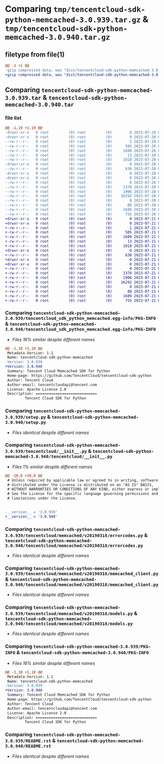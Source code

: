 # Comparing `tmp/tencentcloud-sdk-python-memcached-3.0.939.tar.gz` & `tmp/tencentcloud-sdk-python-memcached-3.0.940.tar.gz`

## filetype from file(1)

```diff
@@ -1 +1 @@
-gzip compressed data, was "dist/tencentcloud-sdk-python-memcached-3.0.939.tar", last modified: Thu Jul 20 00:27:28 2023, max compression
+gzip compressed data, was "dist/tencentcloud-sdk-python-memcached-3.0.940.tar", last modified: Fri Jul 21 00:45:42 2023, max compression
```

## Comparing `tencentcloud-sdk-python-memcached-3.0.939.tar` & `tencentcloud-sdk-python-memcached-3.0.940.tar`

### file list

```diff
@@ -1,19 +1,19 @@
-drwxr-xr-x   0 root         (0) root         (0)        0 2023-07-20 00:27:28.000000 tencentcloud-sdk-python-memcached-3.0.939/
-drwxr-xr-x   0 root         (0) root         (0)        0 2023-07-20 00:27:28.000000 tencentcloud-sdk-python-memcached-3.0.939/tencentcloud_sdk_python_memcached.egg-info/
--rw-r--r--   0 root         (0) root         (0)        1 2023-07-20 00:27:28.000000 tencentcloud-sdk-python-memcached-3.0.939/tencentcloud_sdk_python_memcached.egg-info/dependency_links.txt
--rw-r--r--   0 root         (0) root         (0)      505 2023-07-20 00:27:28.000000 tencentcloud-sdk-python-memcached-3.0.939/tencentcloud_sdk_python_memcached.egg-info/SOURCES.txt
--rw-r--r--   0 root         (0) root         (0)     1689 2023-07-20 00:27:28.000000 tencentcloud-sdk-python-memcached-3.0.939/tencentcloud_sdk_python_memcached.egg-info/PKG-INFO
--rw-r--r--   0 root         (0) root         (0)       13 2023-07-20 00:27:28.000000 tencentcloud-sdk-python-memcached-3.0.939/tencentcloud_sdk_python_memcached.egg-info/top_level.txt
--rw-r--r--   0 root         (0) root         (0)     1018 2023-07-20 00:27:28.000000 tencentcloud-sdk-python-memcached-3.0.939/setup.py
-drwxr-xr-x   0 root         (0) root         (0)        0 2023-07-20 00:27:28.000000 tencentcloud-sdk-python-memcached-3.0.939/tencentcloud/
--rw-r--r--   0 root         (0) root         (0)      630 2023-07-20 00:27:28.000000 tencentcloud-sdk-python-memcached-3.0.939/tencentcloud/__init__.py
-drwxr-xr-x   0 root         (0) root         (0)        0 2023-07-20 00:27:28.000000 tencentcloud-sdk-python-memcached-3.0.939/tencentcloud/memcached/
-drwxr-xr-x   0 root         (0) root         (0)        0 2023-07-20 00:27:28.000000 tencentcloud-sdk-python-memcached-3.0.939/tencentcloud/memcached/v20190318/
--rw-r--r--   0 root         (0) root         (0)        0 2023-07-20 00:27:28.000000 tencentcloud-sdk-python-memcached-3.0.939/tencentcloud/memcached/v20190318/__init__.py
--rw-r--r--   0 root         (0) root         (0)     1378 2023-07-20 00:27:28.000000 tencentcloud-sdk-python-memcached-3.0.939/tencentcloud/memcached/v20190318/errorcodes.py
--rw-r--r--   0 root         (0) root         (0)     1906 2023-07-20 00:27:28.000000 tencentcloud-sdk-python-memcached-3.0.939/tencentcloud/memcached/v20190318/memcached_client.py
--rw-r--r--   0 root         (0) root         (0)    16292 2023-07-20 00:27:28.000000 tencentcloud-sdk-python-memcached-3.0.939/tencentcloud/memcached/v20190318/models.py
--rw-r--r--   0 root         (0) root         (0)        0 2023-07-20 00:27:28.000000 tencentcloud-sdk-python-memcached-3.0.939/tencentcloud/memcached/__init__.py
--rw-r--r--   0 root         (0) root         (0)       88 2023-07-20 00:27:28.000000 tencentcloud-sdk-python-memcached-3.0.939/setup.cfg
--rw-r--r--   0 root         (0) root         (0)     1689 2023-07-20 00:27:28.000000 tencentcloud-sdk-python-memcached-3.0.939/PKG-INFO
--rw-r--r--   0 root         (0) root         (0)      755 2023-07-20 00:27:28.000000 tencentcloud-sdk-python-memcached-3.0.939/README.rst
+drwxr-xr-x   0 root         (0) root         (0)        0 2023-07-21 00:45:42.000000 tencentcloud-sdk-python-memcached-3.0.940/
+drwxr-xr-x   0 root         (0) root         (0)        0 2023-07-21 00:45:42.000000 tencentcloud-sdk-python-memcached-3.0.940/tencentcloud_sdk_python_memcached.egg-info/
+-rw-r--r--   0 root         (0) root         (0)        1 2023-07-21 00:45:42.000000 tencentcloud-sdk-python-memcached-3.0.940/tencentcloud_sdk_python_memcached.egg-info/dependency_links.txt
+-rw-r--r--   0 root         (0) root         (0)      505 2023-07-21 00:45:42.000000 tencentcloud-sdk-python-memcached-3.0.940/tencentcloud_sdk_python_memcached.egg-info/SOURCES.txt
+-rw-r--r--   0 root         (0) root         (0)     1689 2023-07-21 00:45:42.000000 tencentcloud-sdk-python-memcached-3.0.940/tencentcloud_sdk_python_memcached.egg-info/PKG-INFO
+-rw-r--r--   0 root         (0) root         (0)       13 2023-07-21 00:45:42.000000 tencentcloud-sdk-python-memcached-3.0.940/tencentcloud_sdk_python_memcached.egg-info/top_level.txt
+-rw-r--r--   0 root         (0) root         (0)     1018 2023-07-21 00:45:42.000000 tencentcloud-sdk-python-memcached-3.0.940/setup.py
+drwxr-xr-x   0 root         (0) root         (0)        0 2023-07-21 00:45:42.000000 tencentcloud-sdk-python-memcached-3.0.940/tencentcloud/
+-rw-r--r--   0 root         (0) root         (0)      630 2023-07-21 00:45:42.000000 tencentcloud-sdk-python-memcached-3.0.940/tencentcloud/__init__.py
+drwxr-xr-x   0 root         (0) root         (0)        0 2023-07-21 00:45:42.000000 tencentcloud-sdk-python-memcached-3.0.940/tencentcloud/memcached/
+drwxr-xr-x   0 root         (0) root         (0)        0 2023-07-21 00:45:42.000000 tencentcloud-sdk-python-memcached-3.0.940/tencentcloud/memcached/v20190318/
+-rw-r--r--   0 root         (0) root         (0)        0 2023-07-21 00:45:42.000000 tencentcloud-sdk-python-memcached-3.0.940/tencentcloud/memcached/v20190318/__init__.py
+-rw-r--r--   0 root         (0) root         (0)     1378 2023-07-21 00:45:42.000000 tencentcloud-sdk-python-memcached-3.0.940/tencentcloud/memcached/v20190318/errorcodes.py
+-rw-r--r--   0 root         (0) root         (0)     1906 2023-07-21 00:45:42.000000 tencentcloud-sdk-python-memcached-3.0.940/tencentcloud/memcached/v20190318/memcached_client.py
+-rw-r--r--   0 root         (0) root         (0)    16292 2023-07-21 00:45:42.000000 tencentcloud-sdk-python-memcached-3.0.940/tencentcloud/memcached/v20190318/models.py
+-rw-r--r--   0 root         (0) root         (0)        0 2023-07-21 00:45:42.000000 tencentcloud-sdk-python-memcached-3.0.940/tencentcloud/memcached/__init__.py
+-rw-r--r--   0 root         (0) root         (0)       88 2023-07-21 00:45:42.000000 tencentcloud-sdk-python-memcached-3.0.940/setup.cfg
+-rw-r--r--   0 root         (0) root         (0)     1689 2023-07-21 00:45:42.000000 tencentcloud-sdk-python-memcached-3.0.940/PKG-INFO
+-rw-r--r--   0 root         (0) root         (0)      755 2023-07-21 00:45:42.000000 tencentcloud-sdk-python-memcached-3.0.940/README.rst
```

### Comparing `tencentcloud-sdk-python-memcached-3.0.939/tencentcloud_sdk_python_memcached.egg-info/PKG-INFO` & `tencentcloud-sdk-python-memcached-3.0.940/tencentcloud_sdk_python_memcached.egg-info/PKG-INFO`

 * *Files 16% similar despite different names*

```diff
@@ -1,10 +1,10 @@
 Metadata-Version: 1.1
 Name: tencentcloud-sdk-python-memcached
-Version: 3.0.939
+Version: 3.0.940
 Summary: Tencent Cloud Memcached SDK for Python
 Home-page: https://github.com/TencentCloud/tencentcloud-sdk-python
 Author: Tencent Cloud
 Author-email: tencentcloudapi@tencent.com
 License: Apache License 2.0
 Description: ============================
         Tencent Cloud SDK for Python
```

### Comparing `tencentcloud-sdk-python-memcached-3.0.939/setup.py` & `tencentcloud-sdk-python-memcached-3.0.940/setup.py`

 * *Files identical despite different names*

### Comparing `tencentcloud-sdk-python-memcached-3.0.939/tencentcloud/__init__.py` & `tencentcloud-sdk-python-memcached-3.0.940/tencentcloud/__init__.py`

 * *Files 1% similar despite different names*

```diff
@@ -10,8 +10,8 @@
 # Unless required by applicable law or agreed to in writing, software
 # distributed under the License is distributed on an "AS IS" BASIS,
 # WITHOUT WARRANTIES OR CONDITIONS OF ANY KIND, either express or implied.
 # See the License for the specific language governing permissions and
 # limitations under the License.
 
 
-__version__ = '3.0.939'
+__version__ = '3.0.940'
```

### Comparing `tencentcloud-sdk-python-memcached-3.0.939/tencentcloud/memcached/v20190318/errorcodes.py` & `tencentcloud-sdk-python-memcached-3.0.940/tencentcloud/memcached/v20190318/errorcodes.py`

 * *Files identical despite different names*

### Comparing `tencentcloud-sdk-python-memcached-3.0.939/tencentcloud/memcached/v20190318/memcached_client.py` & `tencentcloud-sdk-python-memcached-3.0.940/tencentcloud/memcached/v20190318/memcached_client.py`

 * *Files identical despite different names*

### Comparing `tencentcloud-sdk-python-memcached-3.0.939/tencentcloud/memcached/v20190318/models.py` & `tencentcloud-sdk-python-memcached-3.0.940/tencentcloud/memcached/v20190318/models.py`

 * *Files identical despite different names*

### Comparing `tencentcloud-sdk-python-memcached-3.0.939/PKG-INFO` & `tencentcloud-sdk-python-memcached-3.0.940/PKG-INFO`

 * *Files 16% similar despite different names*

```diff
@@ -1,10 +1,10 @@
 Metadata-Version: 1.1
 Name: tencentcloud-sdk-python-memcached
-Version: 3.0.939
+Version: 3.0.940
 Summary: Tencent Cloud Memcached SDK for Python
 Home-page: https://github.com/TencentCloud/tencentcloud-sdk-python
 Author: Tencent Cloud
 Author-email: tencentcloudapi@tencent.com
 License: Apache License 2.0
 Description: ============================
         Tencent Cloud SDK for Python
```

### Comparing `tencentcloud-sdk-python-memcached-3.0.939/README.rst` & `tencentcloud-sdk-python-memcached-3.0.940/README.rst`

 * *Files identical despite different names*

